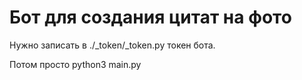 # Бот для создания цитат на фото
Нужно записать в ./_token/_token.py токен бота. 

Потом просто python3 main.py